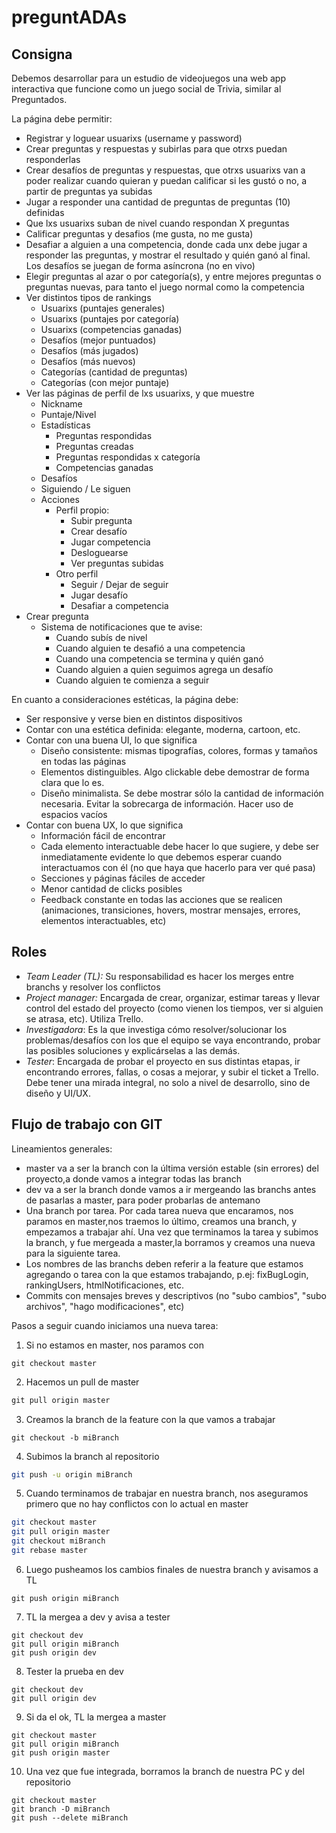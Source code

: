 # preguntADAs

## Consigna

Debemos desarrollar para un estudio de videojuegos una web app interactiva que funcione como un juego social de Trivia, similar al Preguntados.

La página debe permitir:

   * Registrar y loguear usuarixs (username y password)
   * Crear preguntas y respuestas y subirlas para que otrxs puedan responderlas
   * Crear desafíos de preguntas y respuestas, que otrxs usuarixs van a poder realizar cuando quieran y puedan calificar si les gustó o no, a partir de preguntas ya subidas
   * Jugar a responder una cantidad de preguntas de preguntas (10) definidas
   * Que lxs usuarixs suban de nivel cuando respondan X preguntas
   * Calificar preguntas y desafios (me gusta, no me gusta)
   * Desafiar a alguien a una competencia, donde cada unx debe jugar a responder las preguntas, y mostrar el resultado y quién ganó al final. Los desafíos se juegan de forma asíncrona (no en vivo)
   * Elegir preguntas al azar o por categoría(s), y entre mejores preguntas o preguntas nuevas, para tanto el juego normal como la competencia
   * Ver distintos tipos de rankings
      - Usuarixs (puntajes generales)
      - Usuarixs (puntajes por categoría)
      - Usuarixs (competencias ganadas)
      - Desafíos (mejor puntuados)
      - Desafíos (más jugados)
      - Desafíos (más nuevos)
      - Categorías (cantidad de preguntas)
      - Categorías (con mejor puntaje)
   * Ver las páginas de perfil de lxs usuarixs, y que muestre
      - Nickname
      - Puntaje/Nivel
      - Estadísticas
         * Preguntas respondidas
         * Preguntas creadas
         * Preguntas respondidas x categoría
         * Competencias ganadas        
      - Desafíos
      - Siguiendo / Le siguen       
      - Acciones
        * Perfil propio:
            - Subir pregunta
            - Crear desafío
            - Jugar competencia
            - Desloguearse
            - Ver preguntas subidas
        * Otro perfil
            - Seguir / Dejar de seguir
            - Jugar desafío
            - Desafiar a competencia
* Crear pregunta
   * Sistema de notificaciones que te avise:
      - Cuando subís de nivel
      - Cuando alguien te desafió a una competencia
      - Cuando una competencia se termina y quién ganó
      - Cuando alguien a quien seguimos agrega un desafío
      - Cuando alguien te comienza a seguir


En cuanto a consideraciones estéticas, la página debe:

   * Ser responsive y verse bien en distintos dispositivos
   * Contar con una estética definida: elegante, moderna,
   cartoon, etc.
   * Contar con una buena UI, lo que significa
     - Diseño consistente: mismas tipografías, colores, formas y tamaños en todas las páginas
     - Elementos distinguibles. Algo clickable debe demostrar de forma clara que lo es.
     - Diseño minimalista. Se debe mostrar sólo la cantidad de información necesaria. Evitar la sobrecarga de información.
     Hacer uso de espacios vacíos
   * Contar con buena UX, lo que significa
     - Información fácil de encontrar
     - Cada elemento interactuable debe hacer lo que sugiere,
     y debe ser inmediatamente evidente lo que debemos esperar cuando interactuamos con él (no que haya que hacerlo para ver qué pasa)
     - Secciones y páginas fáciles de acceder
     - Menor cantidad de clicks posibles
     - Feedback constante en todas las acciones que se realicen (animaciones, transiciones, hovers, mostrar mensajes, errores, elementos interactuables, etc)                  


## Roles

   - *Team Leader (TL):* Su responsabilidad es hacer los merges entre branchs y resolver los conflictos
   - *Project manager:* Encargada de crear, organizar, estimar tareas y llevar control del estado del proyecto (como vienen los tiempos, ver si alguien se atrasa, etc). Utiliza Trello.
   - *Investigadora*: Es la que investiga cómo resolver/solucionar los problemas/desafíos con los que el equipo se vaya encontrando, probar las posibles soluciones y explicárselas a las demás.
   - *Tester*: Encargada de probar el proyecto en sus distintas etapas, ir encontrando errores, fallas, o cosas a mejorar, y subir el ticket a Trello. Debe tener una mirada integral, no solo a nivel de desarrollo, sino de diseño y UI/UX.


## Flujo de trabajo con GIT

Lineamientos generales:

   * master va a ser la branch con la última versión estable (sin errores) del proyecto,a donde vamos a integrar todas las branch
   * dev va a ser la branch donde vamos a ir mergeando las branchs antes de pasarlas a master, para poder probarlas de antemano
   * Una branch por tarea. Por cada tarea nueva que encaramos, nos paramos en master,nos traemos lo último, creamos una branch, y empezamos a trabajar ahí. Una vez que terminamos la tarea y subimos la branch, y fue mergeada a master,la borramos y creamos una nueva para la siguiente tarea. 
   * Los nombres de las branchs deben referir a la feature que estamos agregando o tarea con la que estamos trabajando, p.ej: fixBugLogin, rankingUsers, htmlNotificaciones, etc.
   * Commits con mensajes breves y descriptivos (no "subo cambios", "subo archivos", "hago modificaciones", etc)

Pasos a seguir cuando iniciamos una nueva tarea:

   1. Si no estamos en master, nos paramos con

   ```shell
   git checkout master
   ```

   2. Hacemos un pull de master

   ```powershell
   git pull origin master
   ```

   3. Creamos la branch de la feature con la que vamos a trabajar

   ```shell
   git checkout -b miBranch
   ```

   4. Subimos la branch al repositorio

   ```bash
   git push -u origin miBranch
   ```

   5. Cuando terminamos de trabajar en nuestra branch, nos aseguramos primero que no hay conflictos con lo actual en master 

   ```sh
   git checkout master
   git pull origin master
   git checkout miBranch
   git rebase master
   ```

   6. Luego pusheamos los cambios finales de nuestra branch y avisamos a TL

   ```git
   git push origin miBranch
   ```

   7. TL la mergea a dev y avisa a tester

   ```git 
   git checkout dev
   git pull origin miBranch
   git push origin dev
   ```

   8. Tester la prueba en dev

   ```git
   git checkout dev
   git pull origin dev
   ```

   9. Si da el ok, TL la mergea a master

   ```git 
   git checkout master
   git pull origin miBranch
   git push origin master
   ```

   10. Una vez que fue integrada, borramos la branch de nuestra PC y del repositorio

   ```git
   git checkout master
   git branch -D miBranch
   git push --delete miBranch
   ```
 
